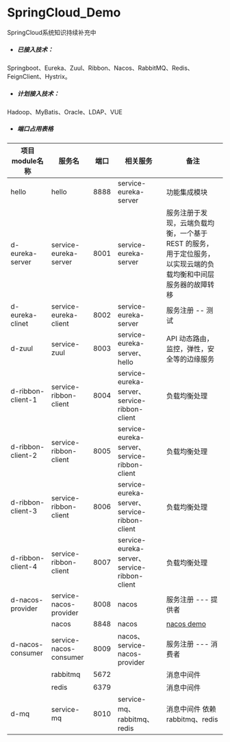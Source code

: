 # SpringCloud_Demo
SpringCloud系统知识持续补充中
- ##### 已接入技术：
Springboot、Eureka、Zuul、Ribbon、Nacos、RabbitMQ、Redis、FeignClient、Hystrix。

- ##### 计划接入技术：
Hadoop、MyBatis、Oracle、LDAP、VUE


- ##### 端口占用表格
<!--
端口分布说明
-->
|项目module名称       |        服务名             | 端口      |        相关服务         |        备注         |       
|--------------------|--------------------------|-----------|--------------------|--------------------|
|  hello             |   hello                  |  8888     |service-eureka-server |功能集成模块  |
|  d-eureka-server   |   service-eureka-server  |  8001     |service-eureka-server |服务注册于发现，云端负载均衡，一个基于 REST 的服务，用于定位服务，以实现云端的负载均衡和中间层服务器的故障转移  |
|  d-eureka-clinet   |   service-eureka-client  |  8002     |service-eureka-server |服务注册 -- 测试  |
|  d-zuul            |   service-zuul           |  8003     |service-eureka-server、hello |API 动态路由，监控，弹性，安全等的边缘服务|
|  d-ribbon-client-1 |   service-ribbon-client  |  8004     |service-eureka-server、service-ribbon-client |负载均衡处理|
|  d-ribbon-client-2 |   service-ribbon-client  |  8005     |service-eureka-server、service-ribbon-client |负载均衡处理|
|  d-ribbon-client-3 |   service-ribbon-client  |  8006     |service-eureka-server、service-ribbon-client |负载均衡处理|
|  d-ribbon-client-4 |   service-ribbon-client  |  8007     |service-eureka-server、service-ribbon-client |负载均衡处理|
|  d-nacos-provider  |   service-nacos-provider |  8008     |nacos               |服务注册 --- 提供者|
|                    |   nacos                  |  8848     |nacos               | [nacos demo](https://github.com/alibaba/nacos/releases)|
|  d-nacos-consumer  |   service-nacos-consumer |  8009     |nacos、service-nacos-provider       |服务注册 --- 消费者|
|                    |   rabbitmq               |  5672     |                                    |消息中间件|
|                    |   redis                  |  6379     |                                    |消息中间件|
|  d-mq        |   service-mq       |  8010     |service-mq、rabbitmq、redis          |消息中间件 依赖 rabbitmq、redis|
